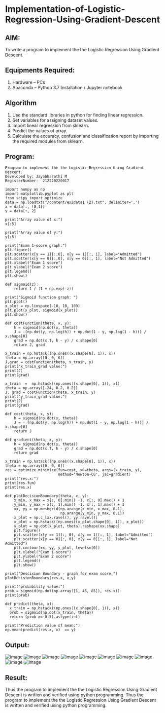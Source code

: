 # Implementation-of-Logistic-Regression-Using-Gradient-Descent

## AIM:
To write a program to implement the the Logistic Regression Using Gradient Descent.

## Equipments Required:
1. Hardware – PCs
2. Anaconda – Python 3.7 Installation / Jupyter notebook

## Algorithm
1. Use the standard libraries in python for finding linear regression.
2. Set variables for assigning dataset values.
3. Import linear regression from sklearn.
4. Predict the values of array.
5. Calculate the accuracy, confusion and classification report by importing the required modules from sklearn.

## Program:
```
Program to implement the the Logistic Regression Using Gradient Descent.
Developed by: Jayabharathi M
RegisterNumber:  212220220017
```
```py3
import numpy as np
import matplotlib.pyplot as plt
from scipy import optimize
data = np.loadtxt("/content/ex2data1 (2).txt", delimiter=',')
x = data[:, [0,1]]
y = data[:, 2]
```
```py3
print("Array value of x:")
x[:5]
```
```py3
print("Array value of y:")
y[:5]
```
```py3
print("Exam 1-score graph:")
plt.figure()
plt.scatter(x[y == 1][:,0], x[y == 1][:, 1], label="Admitted")
plt.scatter(x[y == 0][:,0], x[y == 0][:, 1], label="Not Admitted")
plt.xlabel("Exam 1 score")
plt.ylabel("Exam 2 score")
plt.legend()
plt.show()
```
```py3
def sigmoid(z):
    return 1 / (1 + np.exp(-z))
```
```py3
print("Sigmoid function graph: ")
plt.plot()
x_plot = np.linspace(-10, 10, 100)
plt.plot(x_plot, sigmoid(x_plot))
plt.show()
```
```py3
def costFunction(theta, x, y):
    h = sigmoid(np.dot(x, theta))
    J = -(np.dot(y, np.log(h)) + np.dot(1 - y, np.log(1 - h))) / x.shape[0]
    grad = np.dot(x.T, h - y) / x.shape[0]
    return J, grad 
```
```py3
x_train = np.hstack((np.ones((x.shape[0], 1)), x))
theta = np.array([0, 0, 0])
J,grad = costFunction(theta, x_train, y) 
print("x_train_grad value:")
print(J)
print(grad)
```
```py3
x_train  =  np.hstack((np.ones((x.shape[0], 1)), x)) 
theta = np.array([-24, 0.2, 0.2])
J, grad = costFunction(theta, x_train, y)
print("y_train_grad value:")
print(J)
print(grad)
```
```py3
def cost(theta, x, y):
    h = sigmoid(np.dot(x, theta))
    J = - (np.dot(y, np.log(h)) + np.dot(1 - y, np.log(1 - h))) / x.shape[0]
    return J
```
```py3
def gradient(theta, x, y):
    h = sigmoid(np.dot(x, theta))
    grad = np.dot(x.T, h - y) / x.shape[0]
    return grad
```
```py3
x_train = np.hstack((np.ones((x.shape[0], 1)), x))
theta = np.array([0, 0, 0])
res = optimize.minimize(fun=cost, x0=theta, args=(x_train, y),
                        method='Newton-CG', jac=gradient)
print("res.x:")
print(res.fun)
print(res.x)
```
```py3
def plotDecisionBoundary(theta, x, y):
    x_min, x_max = x[:, 0].min() -1, x[:, 0].max() + 1
    y_min, y_max = x[:, 1].min() -1, x[:, 1].max() + 1
    xx, yy = np.meshgrid(np.arange(x_min, x_max, 0.1),
                         np.arange(y_min, y_max, 0.1))
    x_plot = np.c_[xx.ravel(), yy.ravel()]
    x_plot = np.hstack((np.ones((x_plot.shape[0], 1)), x_plot))
    y_plot = np.dot(x_plot, theta).reshape(xx.shape)
    plt.figure()
    plt.scatter(x[y == 1][:, 0], x[y == 1][:, 1], label="Admitted")
    plt.scatter(x[y == 0][:, 0], x[y == 0][:, 1], label="Not  Admitted")
    plt.contour(xx, yy, y_plot, levels=[0])
    plt.xlabel("Exam 1 score")
    plt.ylabel("Exam 2 score")
    plt.legend()
    plt.show()
```
```py3
print("Descision Boundary - graph for exam score:")
plotDecisionBoundary(res.x, x,y)
```
```py3
print("probability value:")
prob = sigmoid(np.dot(np.array([1, 45, 85]), res.x))
print(prob)
```
```py3
def predict(theta, x):
  x_train = np.hstack((np.ones((x.shape[0], 1)), x))
  prob = sigmoid(np.dot(x_train, theta))
  return (prob >= 0.5).astype(int)
```
```py3
print("Prediction value of mean:")
np.mean(predict(res.x, x)  == y)
```

## Output:
![image](https://user-images.githubusercontent.com/128135616/233592268-982cf456-c9f1-4b41-9884-068699afcef0.png)
![image](https://user-images.githubusercontent.com/128135616/233593128-1aacd6e3-fbdb-4ce3-ad6e-7a7998e99ba0.png)
![image](https://user-images.githubusercontent.com/128135616/233594334-7367732a-195c-4a82-8f71-d715f6444381.png)
![image](https://user-images.githubusercontent.com/128135616/233594908-9e38f4fb-b5f6-4186-a707-db305ea9b7cd.png)
![image](https://user-images.githubusercontent.com/128135616/233595279-028133da-c7e0-4590-872c-66b99647af6a.png)
![image](https://user-images.githubusercontent.com/128135616/233595489-cded251d-6e60-42fb-a317-3fc57aee9e8c.png)
![image](https://user-images.githubusercontent.com/128135616/233596071-5d0e5464-0ea5-43f8-b64f-572f3499d5db.png)
![image](https://user-images.githubusercontent.com/128135616/233596346-5a174fce-f981-47ca-a5d8-44fca7c1a32b.png)
![image](https://user-images.githubusercontent.com/128135616/233596520-b5ce8969-5263-4b85-b6f7-92b61f1209db.png)
![image](https://user-images.githubusercontent.com/128135616/233596664-41e82d47-d99a-4818-994a-346a5b7d095d.png)

## Result:
Thus the program to implement the the Logistic Regression Using Gradient Descent is written and verified using python programming.
Thus the program to implement the the Logistic Regression Using Gradient Descent is written and verified using python programming.
